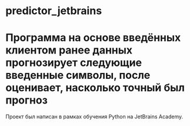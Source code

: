 # predictor_jetbrains
# Программа на основе введённых клиентом ранее данных прогнозирует следующие введенные символы, после оценивает, насколько точный был прогноз
Проект был написан в рамках обучения Python на JetBrains Academy.
